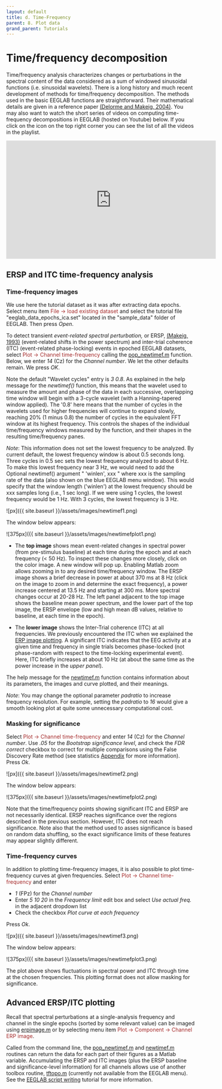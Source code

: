 ```yaml
---
layout: default
title: d. Time-Frequency
parent: 8. Plot data
grand_parent: Tutorials
---
```


Time/frequency decomposition
=================================

Time/frequency analysis characterizes changes or perturbations in the
spectral content of the data considered as a sum of windowed sinusoidal
functions (i.e. sinusoidal wavelets). There is a long history and much
recent development of methods for time/frequency decomposition. 
The methods used in the basic EEGLAB functions are straightforward. Their
mathematical details are given in a reference paper [(Delorme and
Makeig, 2004)](http://sccn.ucsd.edu/eeglab/download/eeglab_jnm03.pdf).
You may also want to watch the short series of videos on computing time-frequency decompositions in EEGLAB (hosted on Youtube) below. If you click on the icon on the top right corner you can see the list of all the videos in the playlist.

<center><iframe width="560" height="315" src="https://www.youtube.com/embed/videoseries?list=PLXc9qfVbMMN2TAoLHVW5NvNmJtwiHurzw" frameborder="0" allow="autoplay; encrypted-media" allowfullscreen></iframe></center>

ERSP and ITC time-frequency analysis
------------------------------

### Time-frequency images
We use here the tutorial dataset as it was after extracting data epochs. Select menu item <span style="color: brown">File → load existing dataset</span> and select the tutorial file "eeglab_data_epochs_ica.set" located in the "sample_data" folder of EEGLAB. Then press *Open*.

To detect transient *event-related spectral perturbation,* or ERSP,
[(Makeig, 1993)](http://sccn.ucsd.edu/~scott/ersp93.html)
(event-related shifts in the power spectrum) and inter-trial coherence
(ITC) (event-related phase-locking) events in epoched EEGLAB datasets,
select <span style="color: brown">Plot → Channel time-frequency</span> calling the [pop_newtimef.m](http://sccn.ucsd.edu/eeglab/locatefile.php?file=pop_newtimef.m) function. Below, we
enter *14* (Cz) for the *Channel number*. We let the other defaults remain. We press *OK*.

Note the default "Wavelet cycles" entry is *3 0.8*.
As explained in the help message for the *newtimef()* function, this means
that the wavelet used to measure the amount and phase of the data in
each successive, overlapping time window will begin with a 3-cycle
wavelet (with a Hanning-tapered window applied). The '0.8' here means
that the number of cycles in the wavelets used for higher frequencies
will continue to expand slowly, reaching 20% (1 minus 0.8) the number of
cycles in the equivalent FFT window at its highest frequency. This
controls the shapes of the individual time/frequency windows measured
by the function, and their shapes in the resulting time/frequency
panes. 

*Note*: This information does not set the lowest frequency to be
analyzed. By current default, the lowest frequency window is about 0.5
seconds long. Three cycles in 0.5 sec sets the lowest frequency
analyzed to about 6 Hz. To make this lowest frequency near 3 Hz, we
would need to add the Optional newtimef() argument " 'winlen',
xxx " where xxx is the sampling rate of the data (also
shown on the blue EEGLAB menu window). This would specify that the
window length ('winlen') at the lowest frequency should be xxx samples
long (i.e., 1 sec long). If we were using 1 cycles, the lowest frequency
would be 1 Hz. With 3 cycles, the lowest frequency is 3 Hz.

![px]({{ site.baseurl }}/assets/images/newtimef1.png)

The window below appears:
 
 ![375px]({{ site.baseurl }}/assets/images/newtimefplot1.png)

 - The **top image** shows
mean event-related changes in spectral power (from pre-stimulus
baseline) at each time during the epoch and at each frequency (\< 50
Hz). To inspect these changes more closely, click on the color image.
A new window will pop up. Enabling Matlab zoom allows zooming in to
any desired time/frequency window. The ERSP image shows a brief decrease in power at about 370 ms at 8 Hz (click on the
image to zoom in and determine the exact frequency), a power increase
centered at 13.5 Hz and starting at 300 ms. More spectral changes
occur at 20-28 Hz. The left panel adjacent to the top image shows the baseline mean power spectrum, and the
lower part of the top image, the ERSP envelope (low and high mean dB
values, relative to baseline, at each time in the epoch).

- The **lower image** shows  the Inter-Trial coherence (ITC) at all
frequencies. We previously encountered the ITC when we explained the 
[ERP image plotting](tutorials/08_Plot_data/Plotting_ERP_images.html). A significant ITC indicates
that the EEG activity at a given time and frequency in single trials
becomes phase-locked (not phase-random with respect to the
time-locking experimental event). Here, ITC
briefly increases at about 10 Hz (at about the same time as the power increase
in the *upper panel*). 

The help message for the 
[newtimef.m](http://sccn.ucsd.edu/eeglab/locatefile.php?file=newtimef.m)
 function contains information about its parameters, the images
and curve plotted, and their meanings.

*Note*: You may change the optional parameter *padratio* to increase frequency resolution. For example, setting the *padratio* to *16* would give a smooth looking plot at quite some unnecessary computational cost. 

### Masking for significance

Select <span style="color: brown">Plot → Channel time-frequency</span> and 
enter *14* (Cz) for the *Channel number*. Use *.05* for the *Bootstrap
significance level*, and check the *FDR correct* checkbox to correct for multiple
comparisons using the False Discovery Rate method (see statistics [Appendix](/tutorials/ConceptsGuide/statistics_theory.html) for more information). Press *Ok*.

![px]({{ site.baseurl }}/assets/images/newtimef2.png)

The window below appears:
 
 ![375px]({{ site.baseurl }}/assets/images/newtimefplot2.png)

 Note that the
time/frequency points showing significant ITC and ERSP are not
necessarily identical. ERSP reaches significance over the regions described in the previous section. However, ITC does not reach significance. Note also that the method used to asses significance is
based on random data shuffling, so the exact significance limits of
these features may appear slightly different.

### Time-frequency curves

In addition to plotting time-frequency images, it is also possible to plot
time-frequency curves at given frequencies. Select <span style="color: brown">Plot → Channel time-frequency</span> and 
enter 
- *1* (FPz) for the *Channel number*
- Enter *5 10 20* in the *Frequency limit* edit box and select *Use actual freq.* in the adjacent dropdown list
- Check the checkbox *Plot curve at each frequency*

Press *Ok*.

![px]({{ site.baseurl }}/assets/images/newtimef3.png)

The window below appears:
 
 ![375px]({{ site.baseurl }}/assets/images/newtimefplot3.png)

 The plot above shows fluctuations in spectral power and ITC through time at the chosen frequencies. This plotting format does not allow masking for significance.

Advanced ERSP/ITC plotting
---------------------
Recall that spectral perturbations at a single-analysis frequency and
channel in the single epochs (sorted by some relevant
value) can be imaged using [erpimage.m](http://sccn.ucsd.edu/eeglab/locatefile.php?file=erpimage.m) or by selecting menu item <span style="color: brown">Plot → Component → Channel ERP image</span>.

Called from the command line, 
the [pop_newtimef.m](http://sccn.ucsd.edu/eeglab/locatefile.php?file=pop_newtimef.m) and [newtimef.m](http://sccn.ucsd.edu/eeglab/locatefile.php?file=newtimef.m) routines can return the data for each part of their figures as a Matlab variable. Accumulating the
ERSP and ITC images (plus the ERSP baseline and significance-level
information) for all channels allows use of
another toolbox routine, [tftopo.m](http://sccn.ucsd.edu/eeglab/locatefile.php?file=tftopo.m) (currently not available from the EEGLAB menu). See the [EEGLAB script writing](/tutorials/11_Scripting/) tutorial for more information.




